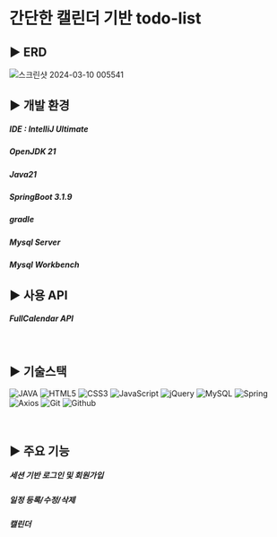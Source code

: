 # 간단한 캘린더 기반 todo-list

## ▶️ ERD
![스크린샷 2024-03-10 005541](https://github.com/98Woonho/todo-list/assets/145889732/2b6791eb-4b8c-4bbb-bcc7-f66c80eaf7c5)

## ▶️ 개발 환경
##### IDE : IntelliJ Ultimate
##### OpenJDK 21
##### Java21
##### SpringBoot 3.1.9
##### gradle
##### Mysql Server
##### Mysql Workbench

## ▶️ 사용 API
##### FullCalendar API

<br/>

## ▶️ 기술스택

![JAVA](https://img.shields.io/badge/Java-007396?style=for-the-badge&logo=Java&logoColor=white)
![HTML5](https://img.shields.io/badge/HTML5-E34F26?style=for-the-badge&logo=HTML5&logoColor=white)
![CSS3](https://img.shields.io/badge/css3-%231572B6.svg?style=for-the-badge&logo=css&logoColor=white)
![JavaScript](https://img.shields.io/badge/javascript-%23323330.svg?style=for-the-badge&logo=javascript&logoColor=%23F7DF1E)
![jQuery](https://img.shields.io/badge/jQuery-0769AD?style=for-the-badge&logo=jQuery&logoColor=white)
![MySQL](https://img.shields.io/badge/Mysql-4479A1?style=for-the-badge&logo=Mysql&logoColor=white)
![Spring](https://img.shields.io/badge/Spring-6DB33F?style=for-the-badge&logo=Spring&logoColor=white)
![Axios](https://img.shields.io/badge/Axios-5A29E4?style=for-the-badge&logo=Axios&logoColor=white)
![Git](https://img.shields.io/badge/Git-F05032?style=for-the-badge&logo=git&logoColor=white)
![Github](https://img.shields.io/badge/Github-181717?style=for-the-badge&logo=Github&logoColor=white)

<br/>

## ▶️ 주요 기능
##### 세션 기반 로그인 및 회원가입
##### 일정 등록/수정/삭제
##### 캘린더

